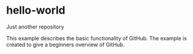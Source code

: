 # hello-world
Just another repository

This example describes the basic functionality of GitHub.
The example is created to give a beginners overview of GitHub.
